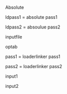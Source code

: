 Absolute

ldpass1 = absolute pass1

ldpass2 = absoulue pass2

inputfile

optab


pass1 = loaderlinker pass1

pass2 = loaderlinker pass2

input1

input2
